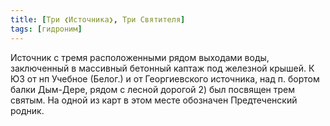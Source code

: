 ```yaml
---
title: [Три ❮Источника❯, Три Святителя]
tags: [гидроним]
---
```


Источник с тремя расположенными рядом выходами воды, заключенный в массивный
бетонный каптаж под железной крышей. К ЮЗ от нп Учебное (Белог.) и от
Георгиевского источника, над п. бортом балки Дым-Дере, рядом с лесной дорогой 2)
был посвящен трем святым. На одной из карт в этом месте обозначен Предтеченский
родник.
